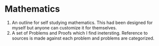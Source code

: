 # Mathematics

1. An outline for self studying mathematics. This had been designed for myself but anyone can customize it for themselves.
2. A set of Problems and Proofs which I find inetersting. Reference to sources is made against each problem and problems are categorized.
